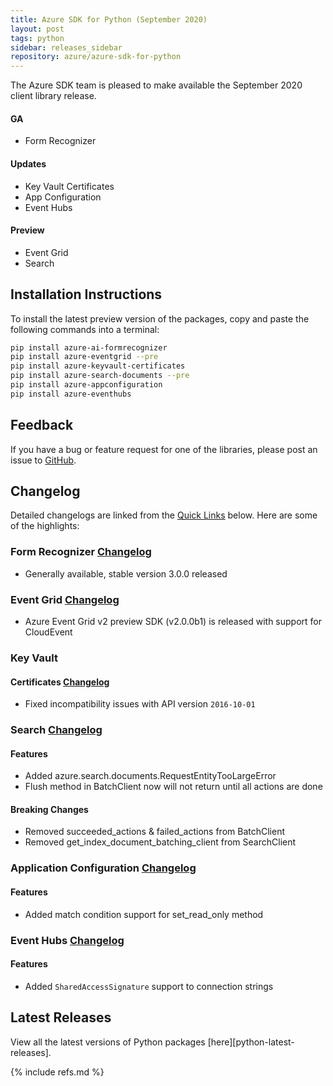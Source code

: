 ```yaml
---
title: Azure SDK for Python (September 2020)
layout: post
tags: python
sidebar: releases_sidebar
repository: azure/azure-sdk-for-python
---
```


The Azure SDK team is pleased to make available the September 2020 client library release.

#### GA

- Form Recognizer

#### Updates

- Key Vault Certificates
- App Configuration
- Event Hubs

#### Preview

- Event Grid
- Search

## Installation Instructions

To install the latest preview version of the packages, copy and paste the following commands into a terminal:

```bash
pip install azure-ai-formrecognizer
pip install azure-eventgrid --pre
pip install azure-keyvault-certificates
pip install azure-search-documents --pre
pip install azure-appconfiguration
pip install azure-eventhubs
```

## Feedback

If you have a bug or feature request for one of the libraries, please post an issue to [GitHub](https://github.com/azure/azure-sdk-for-python/issues).

## Changelog

Detailed changelogs are linked from the [Quick Links](#quick-links) below. Here are some of the highlights:

### Form Recognizer [Changelog](https://github.com/Azure/azure-sdk-for-python/blob/master/sdk/formrecognizer/azure-ai-formrecognizer/CHANGELOG.md#300-2020-08-20)

- Generally available, stable version 3.0.0 released

### Event Grid [Changelog](https://github.com/Azure/azure-sdk-for-python/blob/master/sdk/eventgrid/azure-eventgrid/CHANGELOG.md#200b1-2020-09-08)

- Azure Event Grid v2 preview SDK (v2.0.0b1) is released with support for CloudEvent

### Key Vault
#### Certificates [Changelog](https://github.com/Azure/azure-sdk-for-python/blob/master/sdk/keyvault/azure-keyvault-certificates/CHANGELOG.md#421-2020-09-08)

- Fixed incompatibility issues with API version `2016-10-01`

### Search [Changelog](https://github.com/Azure/azure-sdk-for-python/blob/master/sdk/search/azure-search-documents/CHANGELOG.md)

#### Features

- Added azure.search.documents.RequestEntityTooLargeError
- Flush method in BatchClient now will not return until all actions are done

#### Breaking Changes

- Removed succeeded_actions & failed_actions from BatchClient
- Removed get_index_document_batching_client from SearchClient

### Application Configuration [Changelog](https://github.com/Azure/azure-sdk-for-python/blob/master/sdk/appconfiguration/azure-appconfiguration/CHANGELOG.md)

#### Features

- Added match condition support for set_read_only method

### Event Hubs [Changelog](https://github.com/Azure/azure-sdk-for-python/blob/master/sdk/eventhub/azure-eventhub/CHANGELOG.md)

#### Features

- Added `SharedAccessSignature` support to connection strings

## Latest Releases

View all the latest versions of Python packages [here][python-latest-releases].

{% include refs.md %}
